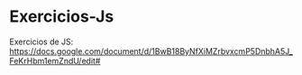 # Exercicios-Js
Exercicios de JS: https://docs.google.com/document/d/1BwB18ByNfXiMZrbvxcmP5DnbhA5J_FeKrHbm1emZndU/edit#
